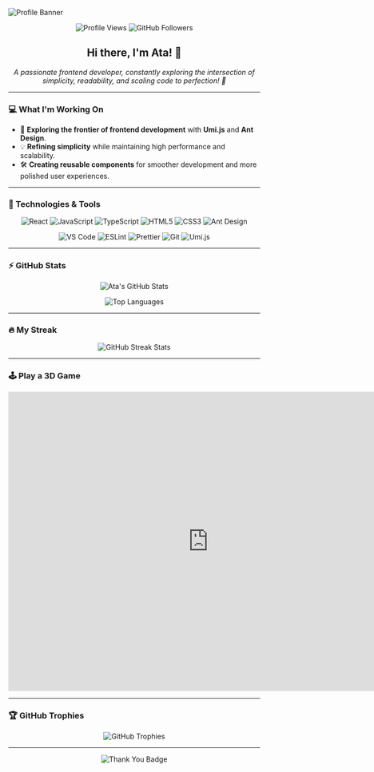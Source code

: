 <!-- Banner -->
![Profile Banner](https://your-custom-banner-link-here.com)

<p align="center">
  <img src="https://komarev.com/ghpvc/?username=AtaIs3ta&color=brightgreen" alt="Profile Views" /> 
  <img src="https://img.shields.io/github/followers/AtaIS3ta?label=Followers&style=social" alt="GitHub Followers" />
</p>

<!-- Intro -->
<h2 align="center">Hi there, I'm Ata! 👋</h2>

<p align="center">
  <i>A passionate frontend developer, constantly exploring the intersection of simplicity, readability, and scaling code to perfection! 🚀</i>
</p>

---

### 💻 What I'm Working On

- 🌱 **Exploring the frontier of frontend development** with <b>Umi.js</b> and <b>Ant Design</b>.
- 💡 **Refining simplicity** while maintaining high performance and scalability.
- 🛠 **Creating reusable components** for smoother development and more polished user experiences.

---

### 🔧 Technologies & Tools

<p align="center">
  <!-- React -->
  <img src="https://img.shields.io/badge/-React-black?style=flat-square&logo=react" alt="React" />
  <!-- JavaScript -->
  <img src="https://img.shields.io/badge/-JavaScript-black?style=flat-square&logo=javascript" alt="JavaScript" />
  <!-- TypeScript -->
  <img src="https://img.shields.io/badge/-TypeScript-blue?style=flat-square&logo=typescript" alt="TypeScript" />
  <!-- HTML5 -->
  <img src="https://img.shields.io/badge/-HTML5-E34F26?style=flat-square&logo=html5&logoColor=white" alt="HTML5" />
  <!-- CSS3 -->
  <img src="https://img.shields.io/badge/-CSS3-1572B6?style=flat-square&logo=css3" alt="CSS3" />
  <!-- Ant Design -->
  <img src="https://img.shields.io/badge/-Ant%20Design-0170FE?style=flat-square&logo=ant-design" alt="Ant Design" />
</p>

<p align="center">
  <!-- VS Code -->
  <img src="https://img.shields.io/badge/-VS%20Code-007ACC?style=flat-square&logo=visual-studio-code" alt="VS Code" />
  <!-- ESLint -->
  <img src="https://img.shields.io/badge/-ESLint-4B32C3?style=flat-square&logo=eslint" alt="ESLint" />
  <!-- Prettier -->
  <img src="https://img.shields.io/badge/-Prettier-F7B93E?style=flat-square&logo=prettier" alt="Prettier" />
  <!-- Git -->
  <img src="https://img.shields.io/badge/-Git-black?style=flat-square&logo=git" alt="Git" />
  <!-- Umi.js -->
  <img src="https://img.shields.io/badge/-Umi.js-orange?style=flat-square&logo=umi" alt="Umi.js" />
</p>

---

### ⚡ GitHub Stats

<p align="center">
  <!-- GitHub Stats -->
  <img src="https://github-readme-stats.vercel.app/api?username=AtaIS3ta&show_icons=true&theme=radical" alt="Ata's GitHub Stats" />
</p>

<p align="center">
  <!-- Top Languages -->
  <img src="https://github-readme-stats.vercel.app/api/top-langs/?username=AtaIS3ta&layout=compact&theme=radical" alt="Top Languages" />
</p>

---

### 🔥 My Streak

<p align="center">
  <img src="https://github-readme-streak-stats.herokuapp.com/?user=AtaIS3ta&theme=radical" alt="GitHub Streak Stats" />
</p>

---

### 🕹️ Play a 3D Game

<p align="center">
  <iframe src="https://webglsamples.org/aquarium/aquarium.html" width="800" height="600" frameborder="0" allowfullscreen></iframe>
</p>

---

### 🏆 GitHub Trophies

<p align="center">
  <img src="https://github-profile-trophy.vercel.app/?username=AtaIS3ta&theme=radical&column=7" alt="GitHub Trophies" />
</p>

---

<p align="center">
  <img src="https://img.shields.io/badge/Thanks%20for%20visiting!-red?style=for-the-badge&logo=github" alt="Thank You Badge" />
</p>
